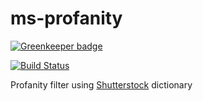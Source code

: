 # ms-profanity

[![Greenkeeper badge](https://badges.greenkeeper.io/makeomatic/ms-profanity.svg)](https://greenkeeper.io/)

[![Build Status](https://semaphoreci.com/api/v1/makeomatic/ms-profanity/branches/master/shields_badge.svg)](https://semaphoreci.com/makeomatic/ms-profanity)


Profanity filter using [Shutterstock](https://github.com/LDNOOBW/List-of-Dirty-Naughty-Obscene-and-Otherwise-Bad-Words) dictionary
